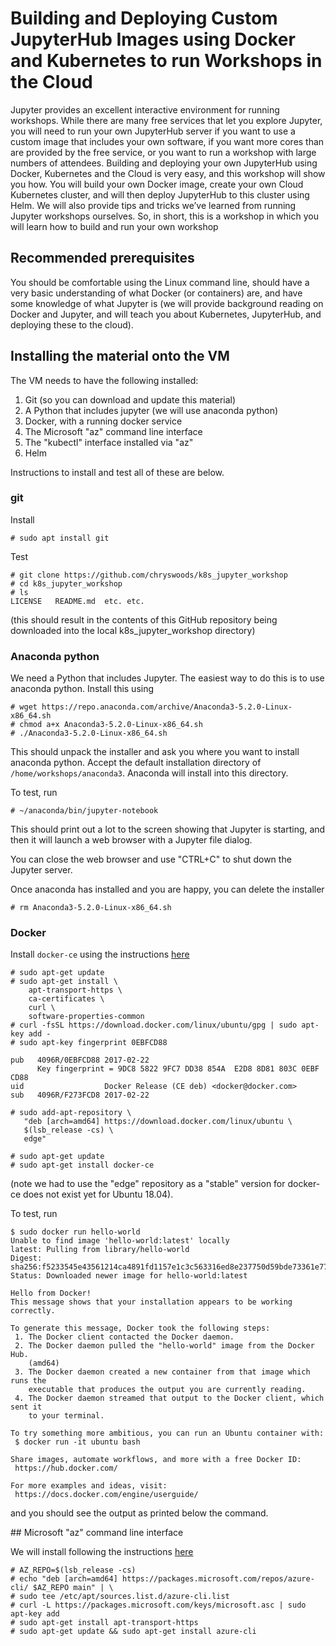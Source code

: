 # Building and Deploying Custom JupyterHub Images using Docker and Kubernetes to run Workshops in the Cloud

Jupyter provides an excellent interactive environment for running workshops. While there are many free services that let you explore Jupyter, you will need to run your own JupyterHub server if you want to use a custom image that includes your own software, if you want more cores than are provided by the free service, or you want to run a workshop with large numbers of attendees. Building and deploying your own JupyterHub using Docker, Kubernetes and the Cloud is very easy, and this workshop will show you how. You will build your own Docker image, create your own Cloud Kubernetes cluster, and will then deploy JupyterHub to this cluster using Helm. We will also provide tips and tricks we’ve learned from running Jupyter workshops ourselves. So, in short, this is a workshop in which you will learn how to build and run your own workshop

## Recommended prerequisites
You should be comfortable using the Linux command line, should have a very basic understanding of what Docker (or containers) are, and have some knowledge of what Jupyter is (we will provide background reading on Docker and Jupyter, and will teach you about Kubernetes, JupyterHub, and deploying these to the cloud).

## Installing the material onto the VM

The VM needs to have the following installed:

1. Git (so you can download and update this material)
1. A Python that includes jupyter (we will use anaconda python)
1. Docker, with a running docker service
1. The Microsoft "az" command line interface
1. The "kubectl" interface installed via "az"
1. Helm

Instructions to install and test all of these are below.

### git

Install

```
# sudo apt install git
```

Test

```
# git clone https://github.com/chryswoods/k8s_jupyter_workshop
# cd k8s_jupyter_workshop
# ls
LICENSE   README.md  etc. etc.
```

(this should result in the contents of this GitHub repository being
 downloaded into the local k8s_jupyter_workshop directory)

### Anaconda python

We need a Python that includes Jupyter. The easiest way to do this is to use
anaconda python. Install this using

```
# wget https://repo.anaconda.com/archive/Anaconda3-5.2.0-Linux-x86_64.sh
# chmod a+x Anaconda3-5.2.0-Linux-x86_64.sh
# ./Anaconda3-5.2.0-Linux-x86_64.sh
```

This should unpack the installer and ask you where you want to install
anaconda python. Accept the default installation directory of 
`/home/workshops/anaconda3`. Anaconda will install into this directory.

To test, run

```
# ~/anaconda/bin/jupyter-notebook
```

This should print out a lot to the screen showing that Jupyter is starting, 
and then it will launch a web browser with a Jupyter file dialog.

You can close the web browser and use "CTRL+C" to shut down the 
Jupyter server.

Once anaconda has installed and you are happy, you can delete the installer

```
# rm Anaconda3-5.2.0-Linux-x86_64.sh
```

### Docker

Install `docker-ce` using the instructions [here](https://docs.docker.com/install/linux/docker-ce/ubuntu/#install-docker-ce)

```
# sudo apt-get update
# sudo apt-get install \
    apt-transport-https \
    ca-certificates \
    curl \
    software-properties-common
# curl -fsSL https://download.docker.com/linux/ubuntu/gpg | sudo apt-key add -
# sudo apt-key fingerprint 0EBFCD88

pub   4096R/0EBFCD88 2017-02-22
      Key fingerprint = 9DC8 5822 9FC7 DD38 854A  E2D8 8D81 803C 0EBF CD88
uid                  Docker Release (CE deb) <docker@docker.com>
sub   4096R/F273FCD8 2017-02-22

# sudo add-apt-repository \
   "deb [arch=amd64] https://download.docker.com/linux/ubuntu \
   $(lsb_release -cs) \
   edge"

# sudo apt-get update
# sudo apt-get install docker-ce
```

(note we had to use the "edge" repository as a "stable" version for docker-ce
does not exist yet for Ubuntu 18.04).

To test, run

```
$ sudo docker run hello-world
Unable to find image 'hello-world:latest' locally
latest: Pulling from library/hello-world
Digest: sha256:f5233545e43561214ca4891fd1157e1c3c563316ed8e237750d59bde73361e77
Status: Downloaded newer image for hello-world:latest

Hello from Docker!
This message shows that your installation appears to be working correctly.

To generate this message, Docker took the following steps:
 1. The Docker client contacted the Docker daemon.
 2. The Docker daemon pulled the "hello-world" image from the Docker Hub.
    (amd64)
 3. The Docker daemon created a new container from that image which runs the
    executable that produces the output you are currently reading.
 4. The Docker daemon streamed that output to the Docker client, which sent it
    to your terminal.

To try something more ambitious, you can run an Ubuntu container with:
 $ docker run -it ubuntu bash

Share images, automate workflows, and more with a free Docker ID:
 https://hub.docker.com/

For more examples and ideas, visit:
 https://docs.docker.com/engine/userguide/
```

and you should see the output as printed below the command.

## Microsoft "az" command line interface

We will install following the instructions [here](https://docs.microsoft.com/en-us/cli/azure/install-azure-cli-apt?view=azure-cli-latest)

```
# AZ_REPO=$(lsb_release -cs)
# echo "deb [arch=amd64] https://packages.microsoft.com/repos/azure-cli/ $AZ_REPO main" | \
# sudo tee /etc/apt/sources.list.d/azure-cli.list
# curl -L https://packages.microsoft.com/keys/microsoft.asc | sudo apt-key add 
# sudo apt-get install apt-transport-https
# sudo apt-get update && sudo apt-get install azure-cli
```


